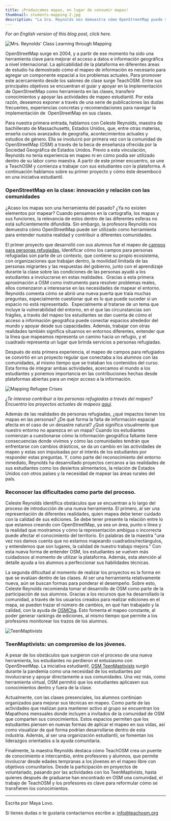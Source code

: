 ```yaml
---
title: ¡Produzcamos mapas, en lugar de consumir mapas!
thumbnail: students-mapping-2.jpg
description: "La Sra. Reynolds nos demuestra cómo OpenStreetMap puede ser utilizado como herramienta para entender nuestra realidad y contribuir a diferentes comunidades."
---
```

*For an English version of this blog post, click here.*

![Mrs. Reynolds' Class Learning through Mapping](../../../assets/images/blog/students-mapping-2.jpg)

OpenStreetMap surge en 2004, y a partir de ese momento ha sido una herramienta clave para mejorar el acceso a datos e información geográfica a nivel internacional. La aplicabilidad de la plataforma en diferentes áreas de estudio ha demostrado cómo el mapeo de información es necesario para agregar un componente espacial a los problemas actuales. Para promover este acercamiento desde los salones de clase surge TeachOSM. Entre sus principales objetivos se encuentran el guiar y apoyar en la implementación de OpenStreetMap como herramienta en las clases, transferir conocimientos y apoyar las actividades de mapeo estudiantil. Por esta razón, deseamos exponer a través de una serie de publicaciones las dudas frecuentes, experiencias concretas y recomendaciones para navegar la implementación de  OpenStreetMap en sus clases. 

Para nuestra primera entrada, hablamos con Celeste Reynolds, maestra de bachillerato de Massachusetts, Estados Unidos, que, entre otras materias, enseña cursos avanzados de geografía, acontecimientos actuales y estudios de género. Ella se involucró por primera vez con la comunidad de OpenStreetMap (OSM) a través de la beca de enseñanza ofrecida por la Sociedad Geográfica de Estados Unidos. Previo a esta vinculación, Reynolds no tenía experiencia en mapeo ni en cómo podía ser utilizado dentro de su labor como maestra. A partir de este primer encuentro, se une a TeachOSM y comienza a trabajar con sus estudiantes con la plataforma. A continuación hablamos sobre su primer proyecto y cómo éste desembocó en una iniciativa estudiantil. 

### OpenStreetMap en la clase: innovación y relación con las comunidades

¿Acaso los mapas son una herramienta del pasado? ¿Ya no existen elementos por mapear? Cuando pensamos en la cartografía, los mapas y sus funciones, la relevancia de estos dentro de las diferentes esferas no está suficientemente difundida. Sin embargo, la profesora Reynolds nos demuestra cómo OpenStreetMap puede ser utilizado como herramienta para entender nuestra realidad y contribuir a diferentes comunidades.

El primer proyecto que desarrolló con sus alumnos fue el mapeo de [campos para personas refugiadas.](https://drive.google.com/file/d/16CrkH5n5h2HlUmNQvtrLAeJTiyzvXPGK/view) Identificar cómo los campos para personas refugiadas son parte de un contexto, que contiene su propio ecosistema, con organizaciones que trabajan dentro, la movilidad limitada de las personas migrantes y las respuestas del gobierno, junto con el aprendizaje durante la clase sobre las condiciones de las personas ayudó a los estudiantes a involucrarse en estas realidades.  Gracias a esta primera aproximación a OSM como instrumento para resolver problemas reales, ellos comenzaron a interesarse en las necesidades de mapear el entorno. Reynolds comenta cómo se abrió una nueva puerta que traía muchas preguntas, especialmente cuestionar qué es lo que puede suceder si un espacio no está representado.  Especialmente al tratarse de un tema que incluye la vulnerabilidad del entorno, en el que las circunstancias son frágiles, a través del mapeo los estudiantes se dan cuenta de cómo el acceso a información geográfica puede conectar espacios alrededor del mundo y apoyar desde sus capacidades. Además, trabajar con otras realidades también significa situarnos en entornos diferentes, entender que la línea que mapeamos representa un camino hacia un refugio, y el cuadrado representa un lugar que brinda servicios a personas refugiadas.

Después de esta primera experiencia, el mapeo de campos para refugiados se convirtió en un proyecto regular que conectaba a los alumnos con las comunidades, al mismo tiempo que se trataban los contenidos del curso. Esta forma de integrar ambas actividades, acercamos el mundo a los estudiantes y ponemos importancia en las contribuciones hechas desde plataformas abiertas para un mejor acceso a la información. 

![Mapping Refugee Crises](../../../assets/images/blog/Geog2050_2020_Workshop_cr.png)

_¿Te interesa contribuir a las personas refugiadas a través del mapeo? Encuentra los proyectos actuales de mapeos [aquí](https://tasks.hotosm.org/explore?text=refugee)._ 

Además de las realidades de personas refugiadas, ¿qué impactos tienen los mapas en las personas? ¿De qué forma la falta de información espacial afecta en el caso de un desastre natural? ¿Qué significa visualmente que nuestro entorno no aparezca en un mapa? Cuando los estudiantes comienzan a cuestionarse cómo la información geográfica faltante tiene consecuencias donde vivimos y cómo las comunidades tendrán que enfrentarse con cambios drásticos, se da un cambio en las actividades de mapeo y estas son impulsadas por el interés de los estudiantes por responder estas preguntas. Y, como parte del reconocimiento del entorno inmediato, Reynolds ha desarrollado proyectos cercanos a las realidades de sus estudiantes como los desiertos alimentarios, la relación de Estados Unidos con otros países y la necesidad de mapear las áreas rurales del país. 

### Reconocer las dificultades como parte del proceso. 

Celeste Reynolds identifica obstáculos que se encuentran a lo largo del proceso de introducción de una nueva herramienta. El primero, al ser una representación de diferentes realidades, quien mapea debe tener cuidado con la calidad de sus ediciones. Se debe tener presente la relación entre lo que estamos creando con OpenStreetMap, ya sea un área, punto o línea y la realidad que mostramos y cómo la representación ambigua o incorrecta puede afectar el conocimiento del territorio. En palabras de la maestra "una vez nos damos cuenta que no estamos mapeando cuadrados/rectángulos, y entendemos que son lugares, la calidad de nuestro trabajo mejora." Con esta nueva forma de entender OSM, los estudiantes se vuelven más cuidadosos al momento de utilizar la plataforma. Además, esta atención al detalle ayuda a los alumnos a perfeccionar sus habilidades técnicas. 

La segunda dificultad al momento de realizar los proyectos es la forma en que se evalúan dentro de las clases. Al ser una herramienta relativamente nueva, aún se buscan formas para ponderar el desempeño. Sobre esto, Celeste Reynolds recomienda tomar el desarrollo de OSM como parte de la participación de sus alumnos. Gracias a los recursos que ha desarrollado la comunidad, a través de los usuarios creados para realizar ediciones en el mapa, se pueden trazar el número de cambios, en qué han trabajado y la calidad, con la ayuda de [OSMCha](https://osmcha.org/?filters=%7B%22order_by%22%3A%5B%7B%22label%22%3A%22Ascending%20ID%22%2C%22value%22%3A%22id%22%7D%5D%7D). Esto fomenta el mapeo constante, al poder generar rankings de ediciones, al mismo tiempo que permite a los profesores monitorear los trazos de los alumnos. 

![TeenMaptivists](../../../assets/images/blog/teenmaptivists.jpg)

### TeenMaptivists: un compromiso de los jóvenes. 

A pesar de los obstáculos que surgieron con el proceso de una nueva herramienta, los estudiantes no perdieron el entusiasmo con OpenStreetMap. La iniciativa estudiantil, [OSM TeenMaptivists](https://sites.google.com/mpspk12.org/teenmaptivists/home) surgió durante la pandemia como una necesidad de los estudiantes por involucrarse y apoyar directamente a sus comunidades. Una vez más, como herramienta virtual, OSM permitió que los estudiantes aplicasen sus conocimientos dentro y fuera de la clase.

Actualmente, con las clases presenciales, los alumnos continúan organizados para mejorar sus técnicas en mapeo. Como parte de las actividades que realizan para mantener activo al grupo se encuentran los Mapathons mensuales donde incluyen a invitados de la comunidad de OSM que comparten sus conocimientos. Estos espacios permiten que los estudiantes piensen en nuevas formas de aplicar el mapeo en sus vidas, así como visualizar de qué forma podrían desarrollarse dentro de esta industria. Además, al ser una organización estudiantil, se fomentan los liderazgos orientados a la ayuda comunitaria. 

Finalmente, la maestra Reynolds destaca cómo TeachOSM crea un puente de conocimiento e intercambio, entre profesores y alumnos, que permite involucrar desde edades tempranas a los jóvenes en el mapeo libre con objetivos comunitarios. Desde la participación en proyectos de voluntariado, pasando por las actividades con los TeenMaptivists, hasta quienes después de graduarse han encontrado en OSM una comunidad, el trabajo de TeachOSM y los profesores es clave para reformular cómo se transfieren los conocimientos.


---

Escrita por Maya Lovo.

Si tienes dudas o te gustaría contactarnos escribe a: info@teachosm.org
